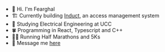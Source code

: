 - 👋 Hi. I'm Fearghal
- 🏗️ Currently building [Induct](https://induct.ie), an access management system
- 🤖 Studying Electrical Engineering at UCC
- 🍀 Programming in React, Typescript and C++
- 🏃‍♂️ Running Half Marathons and 5Ks
- 🚀 Message me [here](mailto:fearghal.desmond@gmail.com)
